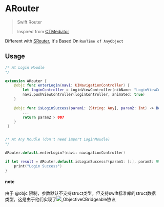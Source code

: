 # ARouter

> Swift Router
>
> Inspired from [CTMediator](https://github.com/casatwy/CTMediator) 

Different with [SRouter](https://github.com/TannerJin/SRouter), It's Based On `RunTime of AnyObject`

## Usage

```swift
/* At Login Moudle
*/

extension ARouter {
    @objc func enterLogin(navi: UINavigationController) {
        let loginController = LoginViewController(nibName: "LoginViewController", bundle: Bundle(for: LoginViewController.self))
        navi.pushViewController(loginController, animated: true)
    }
    
    @objc func isLoginSuccess(param1: [String: Any], param2: Int) -> Bool {
        ...
        return param2 > 007
    }
 }   


/* At Any Moudle (don't need import LoginMoudle)
*/

ARouter.default.enterLogin?(navi: navigationController)

if let result = ARouter.default.isLoginSuccess?(param1: [:], param2: 996), result == true {
    print("Login Success")
}
```

#### note

由于 @objc 限制，参数默认不支持struct类型。但支持swift标准库的struct数据类型，这是由于他们实现了![`_ObjectiveCBridgeable`协议](https://github.com/TannerJin/SwiftTips/blob/master/AS/AS/main.swift#L50)   
